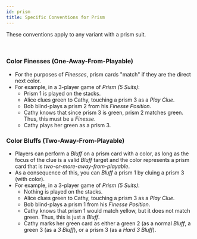 ```yaml
---
id: prism
title: Specific Conventions for Prism
---
```


These conventions apply to any variant with a prism suit.

<br />

### Color Finesses (One-Away-From-Playable)

- For the purposes of *Finesses*, prism cards "match" if they are the direct next color.
- For example, in a 3-player game of *Prism (5 Suits)*:
  - Prism 1 is played on the stacks.
  - Alice clues green to Cathy, touching a prism 3 as a *Play Clue*.
  - Bob blind-plays a prism 2 from his *Finesse Position*.
  - Cathy knows that since prism 3 is green, prism 2 matches green. Thus, this must be a *Finesse*.
  - Cathy plays her green as a prism 3.

### Color Bluffs (Two-Away-From-Playable)

- Players can perform a *Bluff* on a prism card with a color, as long as the focus of the clue is a valid *Bluff* target and the color represents a prism card that is *two-or-more-away-from-playable*.
- As a consequence of this, you can *Bluff* a prism 1 by cluing a prism 3 (with color).
- For example, in a 3-player game of *Prism (5 Suits)*:
  - Nothing is played on the stacks.
  - Alice clues green to Cathy, touching a prism 3 as a *Play Clue*.
  - Bob blind-plays a prism 1 from his *Finesse Position*.
  - Cathy knows that prism 1 would match yellow, but it does not match green. Thus, this is just a *Bluff*.
  - Cathy marks her green card as either a green 2 (as a normal *Bluff*, a green 3 (as a *3 Bluff*), or a prism 3 (as a *Hard 3 Bluff*).

